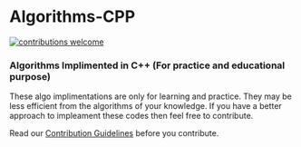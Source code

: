 # Algorithms-CPP
[![contributions welcome](https://img.shields.io/static/v1.svg?label=Contributions&message=Welcome&color=0059b3&style=flat-square)](https://github.com/Roshaen/Algorithms_cpp/blob/main/CONTRIBUTING.md)&nbsp;
 ### Algorithms Implimented in C++ (For practice and educational purpose)
 
 These algo implimentations are only for learning and practice. They may be less efficient from the algorithms of your knowledge.
 If you have a better approach to impleament these codes then feel free to contribute.
 
 Read our [Contribution Guidelines](CONTRIBUTING.md) before you contribute.
 
